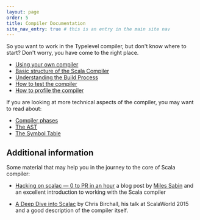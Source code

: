 ```yaml
---
layout: page
order: 5
title: Compiler Documentation
site_nav_entry: true # this is an entry in the main site nav
---
```


So you want to work in the Typelevel compiler, but don't know where to start? Don't worry, you have come to the right place.

* [Using your own compiler](/documentation/using_your_own)
* [Basic structure of the Scala Compiler](/documentation/basic_structure)
* [Understanding the Build Process](/documentation/build_process)	
* [How to test the compiler](/documentation/testing_compiler)
* [How to profile the compiler](/documentation/profiling_compiler)

If you are looking at more technical aspects of the compiler, you may want to read about:

* [Compiler phases](/documentation/phases)
* [The AST](/documentation/ast)
* [The Symbol Table](/documentation/symbol_table)

## Additional information

Some material that may help you in the journey to the core of Scala compiler:

* [Hacking on scalac — 0 to PR in an hour](https://milessabin.com/blog/2016/05/13/scalac-hacking/) a blog post by [Miles Sabin](https://github.com/milessabin) and an excellent introduction to working with the Scala compiler

* [A Deep Dive into Scalac](https://www.youtube.com/watch?v=2742pWdUm6c) by Chris Birchall, his talk at ScalaWorld 2015 and a good description of the compiler itself.

